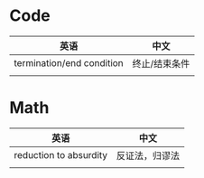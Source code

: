 # Code
|英语| 中文 |
| :----: | :----: |
| termination/end condition | 终止/结束条件 |
| | |
# Math
|英语| 中文 |
| :----: | :----: |
| reduction to absurdity | 反证法，归谬法 |
| | |